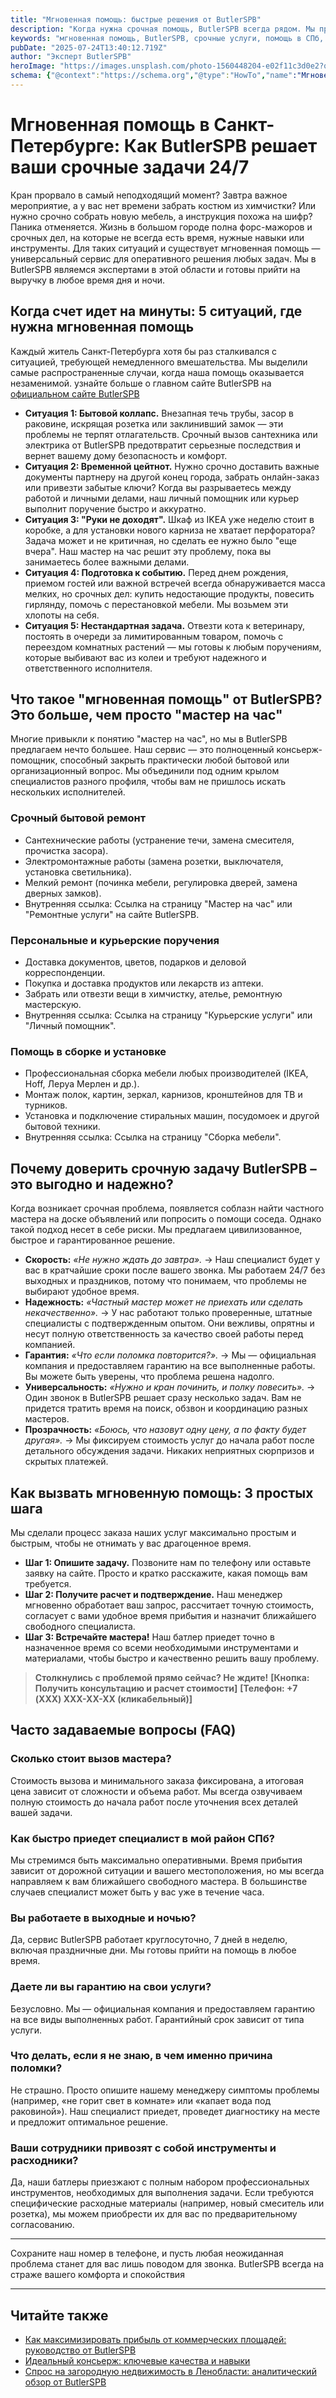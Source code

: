 ```yaml
---
title: "Мгновенная помощь: быстрые решения от ButlerSPB"
description: "Когда нужна срочная помощь, ButlerSPB всегда рядом. Мы предлагаем быстрые и эффективные решения для любых бытовых и организационных задач в Санкт-Петербурге."
keywords: "мгновенная помощь, ButlerSPB, срочные услуги, помощь в СПб, консьерж-сервис, быстрые решения, личный ассистент"
pubDate: "2025-07-24T13:40:12.719Z"
author: "Эксперт ButlerSPB"
heroImage: "https://images.unsplash.com/photo-1560448204-e02f11c3d0e2?q=80&w=2070&auto=format&fit=crop"
schema: {"@context":"https://schema.org","@type":"HowTo","name":"Мгновенная помощь: быстрые решения от ButlerSPB","description":"Когда нужна срочная помощь, ButlerSPB всегда рядом. Мы предлагаем быстрые и эффективные решения для любых бытовых и организационных задач в Санкт-Петербурге.","image":{"@type":"ImageObject","url":"https://images.unsplash.com/photo-1560448204-e02f11c3d0e2?q=80&w=2070&auto=format&fit=crop"},"aggregateRating":{"@type":"AggregateRating","ratingValue":"4.8","reviewCount":889,"bestRating":"5","worstRating":"1"},"publisher":{"@type":"Organization","name":"Блог ButlerSPB","logo":{"@type":"ImageObject","url":"https://butlerspb-blog.netlify.app/favicon.ico"}},"mainEntityOfPage":{"@type":"WebPage","@id":"https://butlerspb-blog.netlify.app/blog/mgnovennaya-pomosch/"}}
---
```

# Мгновенная помощь в Санкт-Петербурге: Как ButlerSPB решает ваши срочные задачи 24/7

Кран прорвало в самый неподходящий момент? Завтра важное мероприятие, а у вас нет времени забрать костюм из химчистки? Или нужно срочно собрать новую мебель, а инструкция похожа на шифр? Паника отменяется. Жизнь в большом городе полна форс-мажоров и срочных дел, на которые не всегда есть время, нужные навыки или инструменты. Для таких ситуаций и существует мгновенная помощь — универсальный сервис для оперативного решения любых задач. Мы в ButlerSPB являемся экспертами в этой области и готовы прийти на выручку в любое время дня и ночи.

## Когда счет идет на минуты: 5 ситуаций, где нужна мгновенная помощь

Каждый житель Санкт-Петербурга хотя бы раз сталкивался с ситуацией, требующей немедленного вмешательства. Мы выделили самые распространенные случаи, когда наша помощь оказывается незаменимой. узнайте больше о главном сайте ButlerSPB на <a href="https://butlerspb.ru" target="_blank" rel="nofollow">официальном сайте ButlerSPB</a>

*   **Ситуация 1: Бытовой коллапс.** Внезапная течь трубы, засор в раковине, искрящая розетка или заклинивший замок — эти проблемы не терпят отлагательств. Срочный вызов сантехника или электрика от ButlerSPB предотвратит серьезные последствия и вернет вашему дому безопасность и комфорт.
*   **Ситуация 2: Временной цейтнот.** Нужно срочно доставить важные документы партнеру на другой конец города, забрать онлайн-заказ или привезти забытые ключи? Когда вы разрываетесь между работой и личными делами, наш личный помощник или курьер выполнит поручение быстро и аккуратно.
*   **Ситуация 3: "Руки не доходят".** Шкаф из IKEA уже неделю стоит в коробке, а для установки нового карниза не хватает перфоратора? Задача может и не критичная, но сделать ее нужно было "еще вчера". Наш мастер на час решит эту проблему, пока вы занимаетесь более важными делами.
*   **Ситуация 4: Подготовка к событию.** Перед днем рождения, приемом гостей или важной встречей всегда обнаруживается масса мелких, но срочных дел: купить недостающие продукты, повесить гирлянду, помочь с перестановкой мебели. Мы возьмем эти хлопоты на себя.
*   **Ситуация 5: Нестандартная задача.** Отвезти кота к ветеринару, постоять в очереди за лимитированным товаром, помочь с переездом комнатных растений — мы готовы к любым поручениям, которые выбивают вас из колеи и требуют надежного и ответственного исполнителя.

## Что такое "мгновенная помощь" от ButlerSPB? Это больше, чем просто "мастер на час"

Многие привыкли к понятию "мастер на час", но мы в ButlerSPB предлагаем нечто большее. Наш сервис — это полноценный консьерж-помощник, способный закрыть практически любой бытовой или организационный вопрос. Мы объединили под одним крылом специалистов разного профиля, чтобы вам не пришлось искать нескольких исполнителей.

### Срочный бытовой ремонт
*   Сантехнические работы (устранение течи, замена смесителя, прочистка засора).
*   Электромонтажные работы (замена розетки, выключателя, установка светильника).
*   Мелкий ремонт (починка мебели, регулировка дверей, замена дверных замков).
*   Внутренняя ссылка: Ссылка на страницу "Мастер на час" или "Ремонтные услуги" на сайте ButlerSPB.

### Персональные и курьерские поручения
*   Доставка документов, цветов, подарков и деловой корреспонденции.
*   Покупка и доставка продуктов или лекарств из аптеки.
*   Забрать или отвезти вещи в химчистку, ателье, ремонтную мастерскую.
*   Внутренняя ссылка: Ссылка на страницу "Курьерские услуги" или "Личный помощник".

### Помощь в сборке и установке
*   Профессиональная сборка мебели любых производителей (IKEA, Hoff, Леруа Мерлен и др.).
*   Монтаж полок, картин, зеркал, карнизов, кронштейнов для ТВ и турников.
*   Установка и подключение стиральных машин, посудомоек и другой бытовой техники.
*   Внутренняя ссылка: Ссылка на страницу "Сборка мебели".

## Почему доверить срочную задачу ButlerSPB – это выгодно и надежно?

Когда возникает срочная проблема, появляется соблазн найти частного мастера на доске объявлений или попросить о помощи соседа. Однако такой подход несет в себе риски. Мы предлагаем цивилизованное, быстрое и гарантированное решение.

*   **Скорость:** *«Не нужно ждать до завтра».* -> Наш специалист будет у вас в кратчайшие сроки после вашего звонка. Мы работаем 24/7 без выходных и праздников, потому что понимаем, что проблемы не выбирают удобное время.
*   **Надежность:** *«Частный мастер может не приехать или сделать некачественно».* -> У нас работают только проверенные, штатные специалисты с подтвержденным опытом. Они вежливы, опрятны и несут полную ответственность за качество своей работы перед компанией.
*   **Гарантия:** *«Что если поломка повторится?».* -> Мы — официальная компания и предоставляем гарантию на все выполненные работы. Вы можете быть уверены, что проблема решена надолго.
*   **Универсальность:** *«Нужно и кран починить, и полку повесить».* -> Один звонок в ButlerSPB решает сразу несколько задач. Вам не придется тратить время на поиск, обзвон и координацию разных мастеров.
*   **Прозрачность:** *«Боюсь, что назовут одну цену, а по факту будет другая».* -> Мы фиксируем стоимость услуг до начала работ после детального обсуждения задачи. Никаких неприятных сюрпризов и скрытых платежей.

## Как вызвать мгновенную помощь: 3 простых шага

Мы сделали процесс заказа наших услуг максимально простым и быстрым, чтобы не отнимать у вас драгоценное время.

*   **Шаг 1: Опишите задачу.** Позвоните нам по телефону или оставьте заявку на сайте. Просто и кратко расскажите, какая помощь вам требуется.
*   **Шаг 2: Получите расчет и подтверждение.** Наш менеджер мгновенно обработает ваш запрос, рассчитает точную стоимость, согласует с вами удобное время прибытия и назначит ближайшего свободного специалиста.
*   **Шаг 3: Встречайте мастера!** Наш батлер приедет точно в назначенное время со всеми необходимыми инструментами и материалами, чтобы быстро и качественно решить вашу проблему.

> **Столкнулись с проблемой прямо сейчас? Не ждите!**
> **[Кнопка: Получить консультацию и расчет стоимости]**
> **[Телефон: +7 (XXX) XXX-XX-XX (кликабельный)]**

## Часто задаваемые вопросы (FAQ)

### Сколько стоит вызов мастера?
Стоимость вызова и минимального заказа фиксирована, а итоговая цена зависит от сложности и объема работ. Мы всегда озвучиваем полную стоимость до начала работ после уточнения всех деталей вашей задачи.

### Как быстро приедет специалист в мой район СПб?
Мы стремимся быть максимально оперативными. Время прибытия зависит от дорожной ситуации и вашего местоположения, но мы всегда направляем к вам ближайшего свободного мастера. В большинстве случаев специалист может быть у вас уже в течение часа.

### Вы работаете в выходные и ночью?
Да, сервис ButlerSPB работает круглосуточно, 7 дней в неделю, включая праздничные дни. Мы готовы прийти на помощь в любое время.

### Даете ли вы гарантию на свои услуги?
Безусловно. Мы — официальная компания и предоставляем гарантию на все виды выполненных работ. Гарантийный срок зависит от типа услуги.

### Что делать, если я не знаю, в чем именно причина поломки?
Не страшно. Просто опишите нашему менеджеру симптомы проблемы (например, «не горит свет в комнате» или «капает вода под раковиной»). Наш специалист приедет, проведет диагностику на месте и предложит оптимальное решение.

### Ваши сотрудники привозят с собой инструменты и расходники?
Да, наши батлеры приезжают с полным набором профессиональных инструментов, необходимых для выполнения задачи. Если требуются специфические расходные материалы (например, новый смеситель или розетка), мы можем приобрести их для вас по предварительному согласованию.

***

Сохраните наш номер в телефоне, и пусть любая неожиданная проблема станет для вас лишь поводом для звонка. ButlerSPB всегда на страже вашего комфорта и спокойствия

---

## Читайте также

*   [Как максимизировать прибыль от коммерческих площадей: руководство от ButlerSPB](/blog/kak-maksimizirovat-pribyl-ot-kommercheskih-ploschadey/)
*   [Идеальный консьерж: ключевые качества и навыки](/blog/idealnyy-konserzh/)
*   [Спрос на загородную недвижимость в Ленобласти: аналитический обзор от ButlerSPB](/blog/spros-na-zagorodnuyu-nedvizhimost-v-lenoblasti-analitika/)

